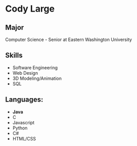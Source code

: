 # Cody Large

## Major
Computer Science - Senior at Eastern Washington University

## Skills
- Software Engineering
- Web Design
- 3D Modeling/Animation
- SQL

## Languages:
- **Java**
- C
- Javascript
- Python
- C#
- HTML/CSS


<!---
codylarge/codylarge is a ✨ special ✨ repository because its `README.md` (this file) appears on your GitHub profile.
You can click the Preview link to take a look at your changes.
--->
